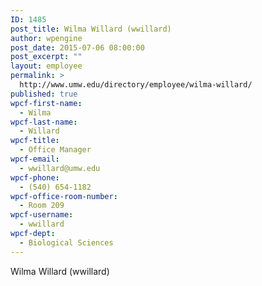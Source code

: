 ```yaml
---
ID: 1485
post_title: Wilma Willard (wwillard)
author: wpengine
post_date: 2015-07-06 08:00:00
post_excerpt: ""
layout: employee
permalink: >
  http://www.umw.edu/directory/employee/wilma-willard/
published: true
wpcf-first-name:
  - Wilma
wpcf-last-name:
  - Willard
wpcf-title:
  - Office Manager
wpcf-email:
  - wwillard@umw.edu
wpcf-phone:
  - (540) 654-1182
wpcf-office-room-number:
  - Room 209
wpcf-username:
  - wwillard
wpcf-dept:
  - Biological Sciences
---
```

Wilma Willard (wwillard)